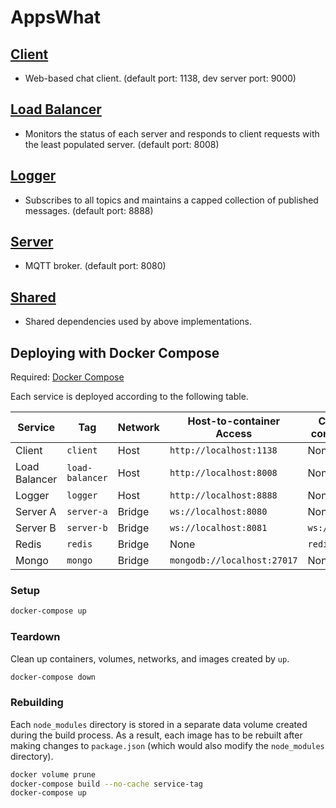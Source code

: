 # AppsWhat

## [Client](client)
- Web-based chat client. (default port: 1138, dev server port: 9000)

## [Load Balancer](load-balancer)
- Monitors the status of each server and responds to client requests with the least populated server. (default port: 8008)

## [Logger](logger)
- Subscribes to all topics and maintains a capped collection of published messages. (default port: 8888)

## [Server](server)
- MQTT broker. (default port: 8080)

## [Shared](shared)
- Shared dependencies used by above implementations.

## Deploying with Docker Compose

Required: [Docker Compose](https://docs.docker.com/compose/install/)

Each service is deployed according to the following table.

| Service       | Tag             | Network | Host-to-container Access    | Container-to-container Access |
| ------------- | --------------- | ------- | --------------------------- | ----------------------------- |
| Client        | `client`        | Host    | `http://localhost:1138`     | None                          |
| Load Balancer | `load-balancer` | Host    | `http://localhost:8008`     | None                          |
| Logger        | `logger`        | Host    | `http://localhost:8888`     | None                          |
| Server A      | `server-a`      | Bridge  | `ws://localhost:8080`       | None                          |
| Server B      | `server-b`      | Bridge  | `ws://localhost:8081`       | `ws://server-b:8080`          |
| Redis         | `redis`         | Bridge  | None                        | `redis://redis:6379`          |
| Mongo         | `mongo`         | Bridge  | `mongodb://localhost:27017` | None                          |

### Setup

```sh
docker-compose up
```

### Teardown

Clean up containers, volumes, networks, and images created by `up`.

```sh
docker-compose down
```

### Rebuilding

Each `node_modules` directory is stored in a separate data volume created during the build process.
As a result, each image has to be rebuilt after making changes to `package.json` (which would also modify the `node_modules` directory).

```sh
docker volume prune
docker-compose build --no-cache service-tag
docker-compose up
```
